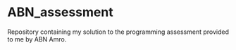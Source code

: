 # ABN_assessment
Repository containing my solution to the programming assessment provided to me by ABN Amro.
